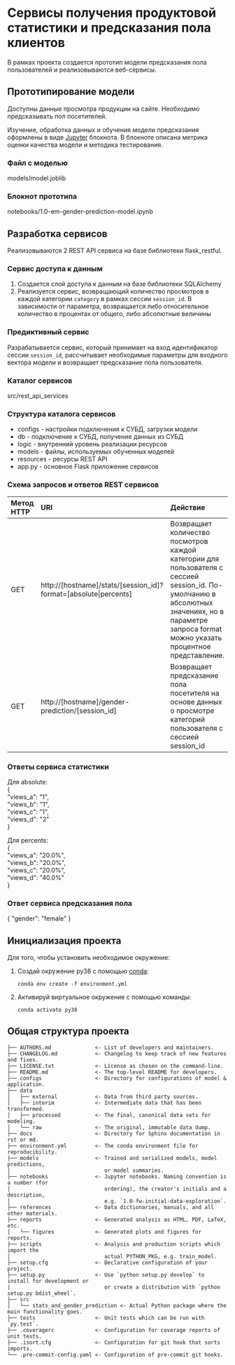 # Сервисы получения продуктовой статистики и предсказания пола клиентов
В рамках проекта создается прототип модели предсказания пола пользователей и реализовываются веб-сервисы.

## Прототипирование модели
Доступны данные просмотра продукции на сайте. Необходимо предсказывать пол посетителей. 

Изучение, обработка данных и обучения модели предсказания оформлены в виде [Jupyter] блокнота. В блокноте описана метрика оценки качества модели и методика тестирования.

### Файл с моделью
models/model.joblib

### Блокнот прототипа   
notebooks/1.0-em-gender-prediction-model.ipynb

## Разработка сервисов
Реализовываются 2 REST API сервиса на базе библиотеки flask_restful.

### Сервис доступа к данным
1. Создается слой доступа к данным на базе библиотеки SQLAlchemy
2. Реализуется сервис, возвращающий количество просмотров в каждой категории `category` в рамках сессии `session_id`. В зависимости от параметра, возвращается либо относительное количество в процентах от общего, либо абсолютные величины

### Предиктивный сервис
Разрабатывается сервис, который принимает на вход идентификатор сессии `session_id`, рассчитывает необходимые параметры для входного вектора модели и возвращает предсказание пола пользователя.

### Каталог сервисов
src/rest_api_services

###  Структура каталога сервисов
- configs - настройки подключения к СУБД, загрузки модели
- db - подключение к СУБД, получение данных из СУБД
- logic - внутренний уровень реализации ресурсов
- models - файлы, используемых обученных моделей
- resources - ресурсы REST API
- app.py -  основное Flask приложение сервисов

### Схема запросов и ответов REST сервисов
| Метод HTTP     | URI  | Действие |
|:---------------|:-----|:---------|
| GET            | http://[hostname]/stats/[session_id]?format=[absolute\|percents] | Возвращает количество посмотров каждой категории для пользователя с сессией session_id. По-умолчанию в абсолютных значениях, но в параметре запроса format можно указать процентное представление.         |
| GET            | http://[hostname]/gender-prediction/[session_id] | Возвращает предсказание пола посетителя на основе данных о просмотре категорий пользователя с сессией session_id         |

### Ответы сервиса статистики
Для absolute:   
{   
  "views_a": "1",    
  "views_b": "1",    
  "views_c": "1",    
  "views_d": "2"   
}
   
Для percents:   
{   
  "views_a": "20.0%",    
  "views_b": "20.0%",    
  "views_c": "20.0%",    
  "views_d": "40.0%"   
}   
### Ответ сервиса предсказания пола
{
  "gender": "female"
}

## Инициализация проекта
Для того, чтобы установить необходимое окружение:

1. Создай окружение py38 с помощью [conda]:
   ```
   conda env create -f environment.yml
   ```
2. Активируй виртуальное окружение с помощью команды:
   ```
   conda activate py38
   ```

## Общая структура проекта

```
├── AUTHORS.md              <- List of developers and maintainers.
├── CHANGELOG.md            <- Changelog to keep track of new features and fixes.
├── LICENSE.txt             <- License as chosen on the command-line.
├── README.md               <- The top-level README for developers.
├── configs                 <- Directory for configurations of model & application.
├── data
│   ├── external            <- Data from third party sources.
│   ├── interim             <- Intermediate data that has been transformed.
│   ├── processed           <- The final, canonical data sets for modeling.
│   └── raw                 <- The original, immutable data dump.
├── docs                    <- Directory for Sphinx documentation in rst or md.
├── environment.yml         <- The conda environment file for reproducibility.
├── models                  <- Trained and serialized models, model predictions,
│                              or model summaries.
├── notebooks               <- Jupyter notebooks. Naming convention is a number (for
│                              ordering), the creator's initials and a description,
│                              e.g. `1.0-fw-initial-data-exploration`.
├── references              <- Data dictionaries, manuals, and all other materials.
├── reports                 <- Generated analysis as HTML, PDF, LaTeX, etc.
│   └── figures             <- Generated plots and figures for reports.
├── scripts                 <- Analysis and production scripts which import the
│                              actual PYTHON_PKG, e.g. train_model.
├── setup.cfg               <- Declarative configuration of your project.
├── setup.py                <- Use `python setup.py develop` to install for development or
|                              or create a distribution with `python setup.py bdist_wheel`.
├── src
│   └── stats_and_gender_prediction <- Actual Python package where the main functionality goes.
├── tests                   <- Unit tests which can be run with `py.test`.
├── .coveragerc             <- Configuration for coverage reports of unit tests.
├── .isort.cfg              <- Configuration for git hook that sorts imports.
└── .pre-commit-config.yaml <- Configuration of pre-commit git hooks.
```

[conda]: https://docs.conda.io/
[Jupyter]: https://jupyter.org/